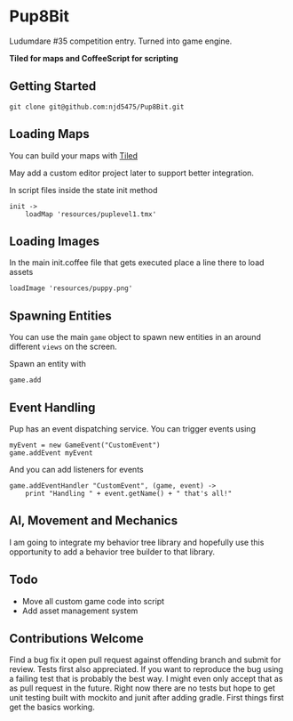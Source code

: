 # Pup8Bit
Ludumdare #35 competition entry. Turned into game engine. 

**Tiled for maps and CoffeeScript for scripting**

## Getting Started

	git clone git@github.com:njd5475/Pup8Bit.git

## Loading Maps

You can build your maps with [Tiled](http://www.mapeditor.org/)

May add a custom editor project later to support better integration.

In script files inside the state init method

	init ->
		loadMap 'resources/puplevel1.tmx'

## Loading Images

In the main init.coffee file that gets executed place a line there to load 
assets

	loadImage 'resources/puppy.png'

## Spawning Entities

You can use the main `game` object to spawn new entities in an around different 
`views` on the screen.

Spawn an entity with

	game.add 

## Event Handling

Pup has an event dispatching service. You can trigger events using

	myEvent = new GameEvent("CustomEvent")
	game.addEvent myEvent

And you can add listeners for events

	game.addEventHandler "CustomEvent", (game, event) ->
		print "Handling " + event.getName() + " that's all!"

## AI, Movement and Mechanics

I am going to integrate my behavior tree library and hopefully use this 
opportunity to add a behavior tree builder to that library.

## Todo

* Move all custom game code into script
* Add asset management system

## Contributions Welcome

Find a bug fix it open pull request against offending branch and submit for 
review. Tests first also appreciated. If you want to reproduce the bug using
a failing test that is probably the best way. I might even only accept that as
as pull request in the future. Right now there are no tests but hope to get unit
testing built with mockito and junit after adding gradle. First things first 
get the basics working.
